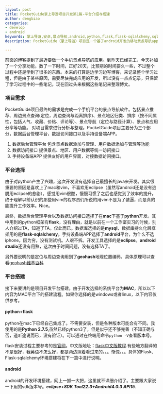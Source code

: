```yaml
---
layout: post
title: PocketGuide掌上导游项目开发第1篇-平台介绍与搭建
author: dengbiao
categories:
- develop
- android
keywords: 掌上导游,安卓,景点导航,android,python,flask,flask-sqlalchemy,sqlalchemy,pocket guide,XListview,Slidingmenu,umeng
description: PocketGuide（掌上导游）项目是一个基于android开发的移动景点导航app。本文对该项目的组织架构进行了完整的分析。包括项目前后台环境，应用层级结构，API接口说明等。

---
```


前面的博客提到了最近要做一个手机景点导航的应用。到昨天已经完工，今天补加了一个分享功能。数了一下时间，正好20天，比预期的时间要久一些，不过整个过程中还是学到了很多的东西。本来的打算是边学习边写博客，来记录整个学习过程，但是由于某些原因，需要尽快完成应用的开发，所以没有一点点记录，只保留了学习过程中的一些笔记，现在回过头来根据这些笔记来整理博文。

<!--more-->

### 项目需求
PocketGuide项目最终的需求是完成一个手机平台的景点导航软件。包括景点推荐、周边景点查询(定位，周边查询与距离排序)、景点地区归类、排序（按不同属性，包括人气、收藏、价格、评论等）、景点导航（定位与路径计算）、景点和应用分享等功能。
对项目需求进行分析与整理，PocketGuide项目主要分为三个部分，数据后台管理平台，数据访问接口以及手持设备端APP。

1. 数据后台管理平台   包含景点数据添加与管理、用户数据添加与管理等功能
2. 数据访问接口      提供景点、地区、用户数据等统一访问接口
3. 手持设备端APP    提供友好的用户界面，对接数据访问接口。

### 平台选择
由于对python产生了兴趣，这次开发没有选择自己最擅长的java来开发。其实很重要的原因是喜欢上了mac和vim，不喜欢用eclipse（虽然写android还是没有逃脱用eclipse的悲剧），感觉用vim很酷，慢慢习惯了之后也感觉到了效率的提升，终于理解以前认识的那些用vim的程序员们所说的用vim不是为了装逼，而是真的能提升工作效率。Nice。

最终，数据后台管理平台以及数据访问接口选择了在**mac**下基于**python**开发。其中用到的python框架有**flask**，没有理由，就是以前在一个工作室实习的时候，别人介绍过TA，知道了TA。仅此而已。数据库选择的是**mysql**，数据库持久化层框架用的是**flask-sqlalchemy**。手持设备端APP选择了**android**平台，为什么不选iphone，因为穷，没有测试机。人艰不拆。开发工具选择的是**eclipse**。**android studio**还没有用熟，这次由于时间问题，没有选择TA了。  

另外要说明的是定位与周边查询用到了**geohash**地理位置编码。具体原理可以查看[geohash维基百科](http://en.wikipedia.org/wiki/Geohash)

### 平台搭建
接下来要讲的是项目开发平台搭建。由于开发选择的系统平台为**MAC**，所以以下内容为MAC平台下的搭建流程。如果你选择的是windows或者linux，以下内容仅供参考。

#### python+flask
python在mac下已经自己集成了。不需要安装，但是各种版本可能会有不同。我使用的是**Python 2.7.5**,虽然已经python3了，但是似乎还不够完善（不知正确与否，道听途说而已，没有验证）。可以通过在终端用命令`python -V`查看版本号。


flask安装过程主要参考的是[官网](http://flask.pocoo.org/docs/)。中文版地址：[flask中文版教程](http://docs.jinkan.org/docs/flask/index.html).有些地方翻译的不是很好，我英语不怎么好，都是两边照着看过来的。。。惭愧。。。具体的Flask、Flask-sqlalchemy环境搭建将在下一篇中进行说明。

#### android
android的开发环境搭建，网上一抓一大把，这里就不详细介绍了。主要跟大家说一下用的sdk版本号。***eclipse+SDK Tool22.3+Android4.0.3 API15***. 







